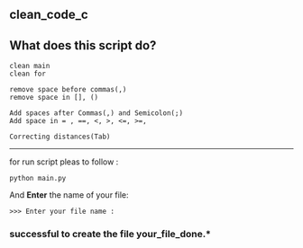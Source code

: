 ## clean_code_c

What does this script do?
-
~~~~
clean main
clean for

remove space before commas(,)
remove space in [], ()

Add spaces after Commas(,) and Semicolon(;)
Add space in = , ==, <, >, <=, >=, 

Correcting distances(Tab)

~~~~
** **



for run script pleas to follow :

    python main.py

And **Enter** the name of your file:

    >>> Enter your file name :

### successful to create the file your_file_done.*